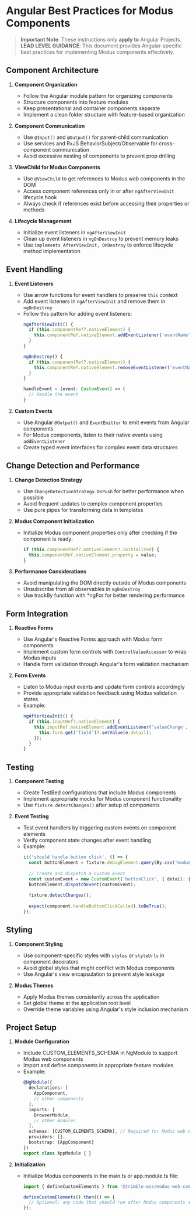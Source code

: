# Angular Best Practices for Modus Components

> **Important Note**: These instructions only **apply to** Angular Projects.
> **LEAD LEVEL GUIDANCE**: This document provides Angular-specific best practices for implementing Modus components effectively.

## Component Architecture

1. **Component Organization**
   - Follow the Angular module pattern for organizing components
   - Structure components into feature modules
   - Keep presentational and container components separate
   - Implement a clean folder structure with feature-based organization

2. **Component Communication**
   - Use `@Input()` and `@Output()` for parent-child communication
   - Use services and RxJS BehaviorSubject/Observable for cross-component communication
   - Avoid excessive nesting of components to prevent prop drilling

3. **ViewChild for Modus Components**
   - Use `@ViewChild` to get references to Modus web components in the DOM
   - Access component references only in or after `ngAfterViewInit` lifecycle hook
   - Always check if references exist before accessing their properties or methods

4. **Lifecycle Management**
   - Initialize event listeners in `ngAfterViewInit`
   - Clean up event listeners in `ngOnDestroy` to prevent memory leaks
   - Use `implements AfterViewInit, OnDestroy` to enforce lifecycle method implementation

## Event Handling

1. **Event Listeners**
   - Use arrow functions for event handlers to preserve `this` context
   - Add event listeners in `ngAfterViewInit` and remove them in `ngOnDestroy`
   - Follow this pattern for adding event listeners:
     ```typescript
     ngAfterViewInit() {
       if (this.componentRef?.nativeElement) {
         this.componentRef.nativeElement.addEventListener('eventName', this.handleEvent);
       }
     }
     
     ngOnDestroy() {
       if (this.componentRef?.nativeElement) {
         this.componentRef.nativeElement.removeEventListener('eventName', this.handleEvent);
       }
     }
     
     handleEvent = (event: CustomEvent) => {
       // Handle the event
     }
     ```

2. **Custom Events**
   - Use Angular `@Output()` and `EventEmitter` to emit events from Angular components
   - For Modus components, listen to their native events using `addEventListener`
   - Create typed event interfaces for complex event data structures

## Change Detection and Performance

1. **Change Detection Strategy**
   - Use `ChangeDetectionStrategy.OnPush` for better performance when possible
   - Avoid frequent updates to complex component properties
   - Use pure pipes for transforming data in templates

2. **Modus Component Initialization**
   - Initialize Modus component properties only after checking if the component is ready:
     ```typescript
     if (this.componentRef?.nativeElement?.initialized) {
       this.componentRef.nativeElement.property = value;
     }
     ```

3. **Performance Considerations**
   - Avoid manipulating the DOM directly outside of Modus components
   - Unsubscribe from all observables in `ngOnDestroy`
   - Use trackBy function with *ngFor for better rendering performance

## Form Integration

1. **Reactive Forms**
   - Use Angular's Reactive Forms approach with Modus form components
   - Implement custom form controls with `ControlValueAccessor` to wrap Modus inputs
   - Handle form validation through Angular's form validation mechanism

2. **Form Events**
   - Listen to Modus input events and update form controls accordingly
   - Provide appropriate validation feedback using Modus validation states
   - Example:
     ```typescript
     ngAfterViewInit() {
       if (this.inputRef?.nativeElement) {
         this.inputRef.nativeElement.addEventListener('valueChange', (e: CustomEvent) => {
           this.form.get('field')?.setValue(e.detail);
         });
       }
     }
     ```

## Testing

1. **Component Testing**
   - Create TestBed configurations that include Modus components
   - Implement appropriate mocks for Modus component functionality
   - Use `fixture.detectChanges()` after setup of components

2. **Event Testing**
   - Test event handlers by triggering custom events on component elements
   - Verify component state changes after event handling
   - Example:
     ```typescript
     it('should handle button click', () => {
       const buttonElement = fixture.debugElement.query(By.css('modus-button')).nativeElement;
       
       // Create and dispatch a custom event
       const customEvent = new CustomEvent('buttonClick', { detail: {} });
       buttonElement.dispatchEvent(customEvent);
       
       fixture.detectChanges();
       
       expect(component.handleButtonClickCalled).toBeTrue();
     });
     ```

## Styling

1. **Component Styling**
   - Use component-specific styles with `styles` or `styleUrls` in component decorators
   - Avoid global styles that might conflict with Modus components
   - Use Angular's view encapsulation to prevent style leakage

2. **Modus Themes**
   - Apply Modus themes consistently across the application
   - Set global theme at the application root level
   - Override theme variables using Angular's style inclusion mechanism

## Project Setup

1. **Module Configuration**
   - Include CUSTOM_ELEMENTS_SCHEMA in NgModule to support Modus web components
   - Import and define components in appropriate feature modules
   - Example:
     ```typescript
     @NgModule({
       declarations: [
         AppComponent,
         // other components
       ],
       imports: [
         BrowserModule,
         // other modules
       ],
       schemas: [CUSTOM_ELEMENTS_SCHEMA], // Required for Modus web components
       providers: [],
       bootstrap: [AppComponent]
     })
     export class AppModule { }
     ```

2. **Initialization**
   - Initialize Modus components in the main.ts or app.module.ts file:
     ```typescript
     import { defineCustomElements } from '@trimble-oss/modus-web-components/loader';
     
     defineCustomElements().then(() => {
       // Optional: any code that should run after Modus components are defined
     });
     ```
